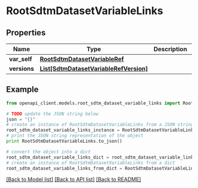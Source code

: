 # RootSdtmDatasetVariableLinks


## Properties
Name | Type | Description | Notes
------------ | ------------- | ------------- | -------------
**var_self** | [**RootSdtmDatasetVariableRef**](RootSdtmDatasetVariableRef.md) |  | [optional] 
**versions** | [**List[SdtmDatasetVariableRefVersion]**](SdtmDatasetVariableRefVersion.md) |  | [optional] 

## Example

```python
from openapi_client.models.root_sdtm_dataset_variable_links import RootSdtmDatasetVariableLinks

# TODO update the JSON string below
json = "{}"
# create an instance of RootSdtmDatasetVariableLinks from a JSON string
root_sdtm_dataset_variable_links_instance = RootSdtmDatasetVariableLinks.from_json(json)
# print the JSON string representation of the object
print RootSdtmDatasetVariableLinks.to_json()

# convert the object into a dict
root_sdtm_dataset_variable_links_dict = root_sdtm_dataset_variable_links_instance.to_dict()
# create an instance of RootSdtmDatasetVariableLinks from a dict
root_sdtm_dataset_variable_links_from_dict = RootSdtmDatasetVariableLinks.from_dict(root_sdtm_dataset_variable_links_dict)
```
[[Back to Model list]](../README.md#documentation-for-models) [[Back to API list]](../README.md#documentation-for-api-endpoints) [[Back to README]](../README.md)


